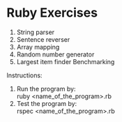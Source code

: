 # Ruby Exercises

1. String parser
2. Sentence reverser
3. Array mapping
4. Random number generator
5. Largest item finder Benchmarking

Instructions:
1. Run the program by:  
ruby <name_of_the_program>.rb
2. Test the program by:  
rspec <name_of_the_program>.rb
